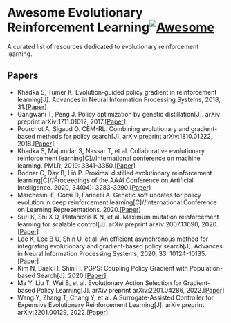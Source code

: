 # Awesome Evolutionary Reinforcement Learning[![Awesome](https://cdn.rawgit.com/sindresorhus/awesome/d7305f38d29fed78fa85652e3a63e154dd8e8829/media/badge.svg)](https://github.com/sindresorhus/awesome)
A curated list of resources dedicated to evolutionary reinforcement learning.

## Papers
- Khadka S, Tumer K. Evolution-guided policy gradient in reinforcement learning[J]. Advances in Neural Information Processing Systems, 2018, 31.[[Paper]](https://proceedings.neurips.cc/paper/2018/file/85fc37b18c57097425b52fc7afbb6969-Paper.pdf)
- Gangwani T, Peng J. Policy optimization by genetic distillation[J]. arXiv preprint arXiv:1711.01012, 2017.[[Paper]](https://arxiv.org/pdf/1711.01012.pdf)
- Pourchot A, Sigaud O. CEM-RL: Combining evolutionary and gradient-based methods for policy search[J]. arXiv preprint arXiv:1810.01222, 2018.[[Paper]](https://arxiv.org/pdf/1810.01222.pdf?ref=https://githubhelp.com)
- Khadka S, Majumdar S, Nassar T, et al. Collaborative evolutionary reinforcement learning[C]//International conference on machine learning. PMLR, 2019: 3341-3350.[[Paper]](http://proceedings.mlr.press/v97/khadka19a/khadka19a.pdf)
- Bodnar C, Day B, Lió P. Proximal distilled evolutionary reinforcement learning[C]//Proceedings of the AAAI Conference on Artificial Intelligence. 2020, 34(04): 3283-3290.[[Paper]](https://www.researchgate.net/profile/Ben-Day-5/publication/342539713_Proximal_Distilled_Evolutionary_Reinforcement_Learning/links/60901259299bf1ad8d76c15e/Proximal-Distilled-Evolutionary-Reinforcement-Learning.pdf)
- Marchesini E, Corsi D, Farinelli A. Genetic soft updates for policy evolution in deep reinforcement learning[C]//International Conference on Learning Representations. 2020.[[Paper]](https://openreview.net/pdf?id=TGFO0DbD_pk)
- Suri K, Shi X Q, Plataniotis K N, et al. Maximum mutation reinforcement learning for scalable control[J]. arXiv preprint arXiv:2007.13690, 2020.[[Paper]](https://arxiv.org/pdf/2007.13690.pdf)
- Lee K, Lee B U, Shin U, et al. An efficient asynchronous method for integrating evolutionary and gradient-based policy search[J]. Advances in Neural Information Processing Systems, 2020, 33: 10124-10135.[[Paper]](https://proceedings.neurips.cc/paper/2020/file/731309c4bb223491a9f67eac5214fb2e-Paper.pdf)
- Kim N, Baek H, Shin H. PGPS: Coupling Policy Gradient with Population-based Search[J]. 2020.[[Paper]](https://openreview.net/pdf?id=PeT5p3ocagr)
- Ma Y, Liu T, Wei B, et al. Evolutionary Action Selection for Gradient-based Policy Learning[J]. arXiv preprint arXiv:2201.04286, 2022.[[Paper]](https://arxiv.org/pdf/2201.04286.pdf)
- Wang Y, Zhang T, Chang Y, et al. A Surrogate-Assisted Controller for Expensive Evolutionary Reinforcement Learning[J]. arXiv preprint arXiv:2201.00129, 2022.[[Paper]](https://arxiv.org/pdf/2201.00129.pdf)
